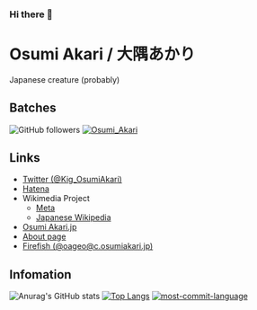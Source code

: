 ### Hi there 👋

<!--
**Osumi-Akari/Osumi-Akari** is a ✨ _special_ ✨ repository because its `README.md` (this file) appears on your GitHub profile.

Here are some ideas to get you started:

- 🔭 I’m currently working on ...
- 🌱 I’m currently learning ...
- 👯 I’m looking to collaborate on ...
- 🤔 I’m looking for help with ...
- 💬 Ask me about ...
- 📫 How to reach me: ...
- 😄 Pronouns: ...
- ⚡ Fun fact: ...
-->

# Osumi Akari / 大隅あかり
Japanese creature (probably)

## Batches
![GitHub followers](https://img.shields.io/github/followers/oageo?style=social)
[![Osumi_Akari](https://img.shields.io/endpoint?url=https%3A%2F%2Fatcoder-badges.now.sh%2Fapi%2Fatcoder%2Fjson%2FOsumi_Akari)](https://atcoder.jp/users/Osumi_Akari)

## Links
* [Twitter (@Kig_OsumiAkari)](https://twitter.com/Kig_OsumiAkari)
* [Hatena](https://profile.hatena.ne.jp/oageo/)
* Wikimedia Project
  * [Meta](https://w.wiki/73H)
  * [Japanese Wikipedia](https://w.wiki/BVv)
* [Osumi Akari.jp](https://www.osumiakari.jp)
 * [About page](https://www.osumiakari.jp/about/)
* [Firefish (@oageo@c.osumiakari.jp)](https://c.osumiakari.jp/@oageo)

## Infomation
![Anurag's GitHub stats](https://github-readme-stats.vercel.app/api?username=oageo&theme=github_dark_dimmed&show_icons=true)
[![Top Langs](https://github-readme-stats.vercel.app/api/top-langs/?username=oageo&langs_count=10&theme=github_dark_dimmed&exclude_repo=energytycoon)](https://github.com/anuraghazra/github-readme-stats)
[![most-commit-language](https://github-profile-summary-cards.vercel.app/api/cards/most-commit-language?username=oageo&theme=tokyonight)](https://github.com/vn7n24fzkq/github-profile-summary-cards)
